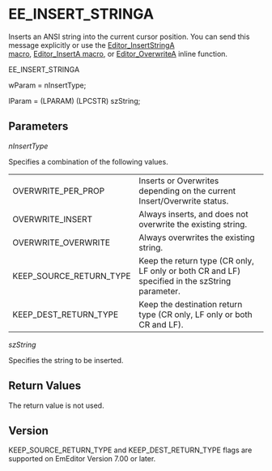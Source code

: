 # EE\_INSERT\_STRINGA

Inserts an ANSI string into the current cursor position. You can send this
message explicitly or use the
[Editor\_InsertStringA \
macro](../macro/editor_insertstringa), [Editor\_InsertA macro](../macro/editor_inserta), or
[Editor\_OverwriteA](../macro/editor_overwritea) inline function.

EE\_INSERT\_STRINGA

wParam = nInsertType;

lParam = (LPARAM) (LPCSTR) szString;

## Parameters

_nInsertType_

Specifies a combination of the following values.

|     |     |
| --- | --- |
| OVERWRITE\_PER\_PROP | Inserts or Overwrites depending on the current Insert/Overwrite status. |
| OVERWRITE\_INSERT | Always inserts, and does not overwrite the existing string. |
| OVERWRITE\_OVERWRITE | Always overwrites the existing string. |
| KEEP\_SOURCE\_RETURN\_TYPE | Keep the return type (CR only, LF only or both CR and LF) specified in the szString parameter. |
| KEEP\_DEST\_RETURN\_TYPE | Keep the destination return type (CR only, LF only or both CR and LF). |

_szString_

Specifies the string to be inserted.

## Return Values

The return value is not used.

## Version

KEEP\_SOURCE\_RETURN\_TYPE and KEEP\_DEST\_RETURN\_TYPE flags are supported on EmEditor Version 7.00 or later.
